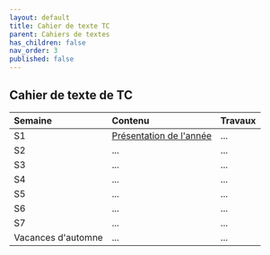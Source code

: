 ```yaml
---
layout: default
title: Cahier de texte TC
parent: Cahiers de textes
has_children: false
nav_order: 3
published: false
---
```

## Cahier de texte de TC


| Semaine        | Contenu          | Travaux |
|:-------------|:------------------|:------|
| S1           | [Présentation de l'année](../../docs/Présentation) | ...  |
| S2 | ...   | ...  |
| S3 | ...   | ...  |
| S4 | ...   | ...  |
| S5 | ...   | ...  |
| S6 | ...   | ...  |
| S7 | ...   | ...  |
| Vacances d'automne | ...   | ...  |